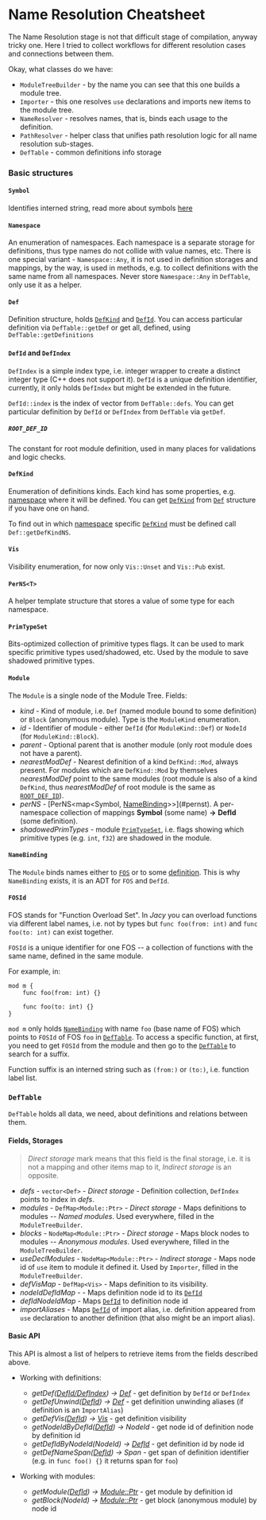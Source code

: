 # Name Resolution Cheatsheet

The Name Resolution stage is not that difficult stage of compilation, anyway tricky one.
Here I tried to collect workflows for different resolution cases and connections between them.

Okay, what classes do we have:
- `ModuleTreeBuilder` - by the name you can see that this one builds a module tree.
- `Importer` - this one resolves `use` declarations and imports new items to the module tree.
- `NameResolver` - resolves names, that is, binds each usage to the definition.
- `PathResolver` - helper class that unifies path resolution logic for all name resolution sub-stages.
- `DefTable` - common definitions info storage

### Basic structures

#### `Symbol`

Identifies interned string, read more about symbols [here](../code-docs/interning.md)

#### `Namespace`

An enumeration of namespaces. Each namespace is a separate storage for definitions, thus type names do not collide with value names, etc.
There is one special variant - `Namespace::Any`, it is not used in definition storages and mappings, by the way, is used in methods, e.g. to collect definitions with the same name from all namespaces. Never store `Namespace::Any` in `DefTable`, only use it as a helper.

#### `Def`

Definition structure, holds [`DefKind`](#defkind) and [`DefId`](#defid-and-defindex). You can access particular definition via `DefTable::getDef` or get all, defined, using `DefTable::getDefinitions`

#### `DefId` and `DefIndex`

`DefIndex` is a simple index type, i.e. integer wrapper to create a distinct integer type (C++ does not support it).
`DefId` is a unique definition identifier, currently, it only holds `DefIndex` but might be extended in the future.

`DefId::index` is the index of vector from `DefTable::defs`. You can get particular definition by `DefId` or `DefIndex` from `DefTable` via `getDef`.

##### `ROOT_DEF_ID`

The constant for root module definition, used in many places for validations and logic checks.

#### `DefKind`

Enumeration of definitions kinds. Each kind has some properties, e.g. [namespace](#namespace) where it will be defined.
You can get [`DefKind`](#defkind) from [`Def`](#def) structure if you have one on hand.

To find out in which [namespace](#namespace) specific [`DefKind`](#defkind) must be defined call `Def::getDefKindNS`.

#### `Vis`

Visibility enumeration, for now only `Vis::Unset` and `Vis::Pub` exist.

#### `PerNS<T>`

A helper template structure that stores a value of some type for each namespace.

#### `PrimTypeSet`

Bits-optimized collection of primitive types flags. It can be used to mark specific primitive types used/shadowed, etc.
Used by the module to save shadowed primitive types.

#### `Module`

The `Module` is a single node of the Module Tree.
Fields:
- _kind_  - Kind of module, i.e. `Def` (named module bound to some definition) or `Block` (anonymous module). Type is the `ModuleKind` enumeration.
- _id_ - Identifier of module - either `DefId` (for `ModuleKind::Def`) or `NodeId` (for `ModuleKind::Block`).
- _parent_ - Optional parent that is another module (only root module does not have a parent).
- _nearestModDef_ - Nearest definition of a kind `DefKind::Mod`, always present. For modules which are `DefKind::Mod` by themselves _nearestModDef_ point to the same modules (root module is also of a kind `DefKind`, thus _nearestModDef_ of root module is the same as [`ROOT_DEF_ID`](#root_def_id)).
- _perNS_ - [PerNS<map<Symbol, [NameBinding](#namebinding)>>](#pernst). A per-namespace collection of mappings __Symbol__ (some name) __->__ __DefId__ (some definition).
- _shadowedPrimTypes_ - module [`PrimTypeSet`](#primtypeset), i.e. flags showing which primitive types (e.g. `int`, `f32`) are shadowed in the module.

#### `NameBinding`

The `Module` binds names either to [`FOS`](#fosid) or to some [definition](#defid-and-defindex).
This is why `NameBinding` exists, it is an ADT for `FOS` and `DefId`.

#### `FOSId`

FOS stands for "Function Overload Set". In _Jacy_ you can overload functions via different label names, i.e. not by types but `func foo(from: int)` and `func foo(to: int)` can exist together.

`FOSId` is a unique identifier for one FOS -- a collection of functions with the same name, defined in the same module.

For example, in:
```jc
mod m {
    func foo(from: int) {}

    func foo(to: int) {}
}
```

`mod m` only holds [`NameBinding`](#namebinding) with name `foo` (base name of FOS) which points to `FOSId` of FOS `foo` in [`DefTable`](#deftable).
To access a specific function, at first, you need to get `FOSId` from the module and then go to the [`DefTable`](#deftable) to search for a suffix.

Function suffix is an interned string such as `(from:)` or `(to:)`, i.e. function label list.

### `DefTable`

`DefTable` holds all data, we need, about definitions and relations between them.

#### Fields, Storages

> _Direct storage_ mark means that this field is the final storage, i.e. it is not a mapping and other items map to it, _Indirect storage_ is an opposite.

- _defs_ - `vector<Def>` - _Direct storage_ - Definition collection, `DefIndex` points to index in _defs_.
- _modules_ - `DefMap<Module::Ptr>` - _Direct storage_ - Maps definitions to modules -- _Named modules_. Used everywhere, filled in the `ModuleTreeBuilder`.
- _blocks_ - `NodeMap<Module::Ptr>` - _Direct storage_ - Maps block nodes to modules -- _Anonymous modules_. Used everywhere, filled in the `ModuleTreeBuilder`.
- _useDeclModules_ - `NodeMap<Module::Ptr>` - _Indirect storage_ - Maps node id of `use` item to module it defined it. Used by `Importer`, filled in the `ModuleTreeBuilder`.
- _defVisMap_ - `DefMap<Vis>` - Maps definition to its visibility.
- _nodeIdDefIdMap_ -  - Maps definition node id to its [`DefId`](#defid-and-defindex)
- _defIdNodeIdMap_ - Maps [`DefId`](#defid-and-defindex) to definition node id
- _importAliases_ - Maps [`DefId`](#defid-and-defindex) of import alias, i.e. definition appeared from `use` declaration to another definition (that also might be an import alias).

#### Basic API

This API is almost a list of helpers to retrieve items from the fields described above.

- Working with definitions:
  - _getDef([DefId/DefIndex](#defid-and-defindex)) -> [Def](#def)_ - get definition by `DefId` or `DefIndex`
  - _getDefUnwind([DefId](#defid-and-defindex)) -> [Def](#def)_ - get definition unwinding aliases (if definition is an `ImportAlias`)
  - _getDefVis([DefId](#defid-and-defindex)) -> [Vis](#vis)_ - get definition visibility
  - _getNodeIdByDefId([DefId](#defid-and-defindex)) -> NodeId_ - get node id of definition node by definition id
  - _getDefIdByNodeId(NodeId) -> [DefId](#defid-and-defindex)_ - get definition id by node id
  - _getDefNameSpan([DefId](#defid-and-defindex)) -> Span_ - get span of definition identifier (e.g. in `func foo() {}` it returns span for `foo`)

- Working with modules:
  - _getModule([DefId](#defid-and-defindex)) -> [Module::Ptr](#module)_ - get module by definition id
  - _getBlock(NodeId) -> [Module::Ptr](#module)_ - get block (anonymous module) by node id
